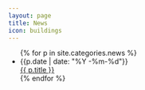 ```yaml
---
layout: page
title: News
icon: buildings
---
```

<ul>
{% for p in site.categories.news %}
  <li>{{p.date | date: "%Y -%m-%d"}}<br /><a href="{{ p.url }}">{{ p.title }}</a></li>
{% endfor %}
</ul>